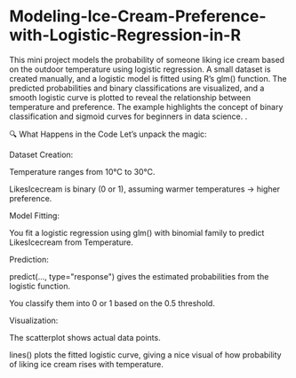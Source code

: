 # Modeling-Ice-Cream-Preference-with-Logistic-Regression-in-R
This mini project models the probability of someone liking ice cream based on the outdoor temperature using logistic regression. A small dataset is created manually, and a logistic model is fitted using R’s glm() function. The predicted probabilities and binary classifications are visualized, and a smooth logistic curve is plotted to reveal the relationship between temperature and preference. The example highlights the concept of binary classification and sigmoid curves for beginners in data science.
.

🔍 What Happens in the Code
Let’s unpack the magic:

Dataset Creation:

Temperature ranges from 10°C to 30°C.

LikesIcecream is binary (0 or 1), assuming warmer temperatures → higher preference.

Model Fitting:

You fit a logistic regression using glm() with binomial family to predict LikesIcecream from Temperature.

Prediction:

predict(..., type="response") gives the estimated probabilities from the logistic function.

You classify them into 0 or 1 based on the 0.5 threshold.

Visualization:

The scatterplot shows actual data points.

lines() plots the fitted logistic curve, giving a nice visual of how probability of liking ice cream rises with temperature.
